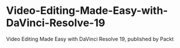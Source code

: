 # Video-Editing-Made-Easy-with-DaVinci-Resolve-19
Video Editing Made Easy with DaVinci Resolve 19, published by Packt
